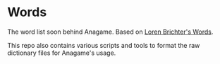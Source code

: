 Words
=====

The word list soon behind Anagame. Based on [Loren Brichter's Words](https://github.com/lorenbrichter/Words).

This repo also contains various scripts and tools to format the raw dictionary files for Anagame's usage.
